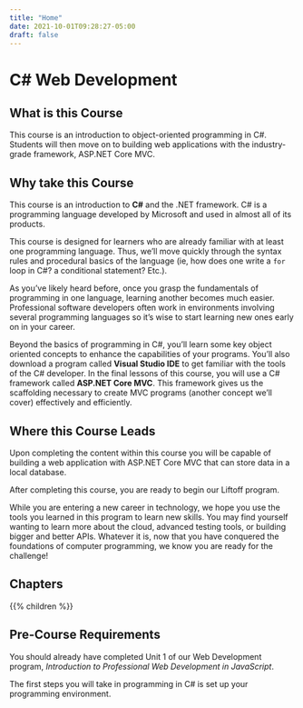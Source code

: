 ```yaml
---
title: "Home"
date: 2021-10-01T09:28:27-05:00
draft: false
---
```


# C# Web Development

## What is this Course

This course is an introduction to object-oriented programming in C#. Students will then move on to building web applications with the industry-grade framework, ASP.NET Core MVC.

## Why take this Course

This course is an introduction to **C#** and the .NET framework. C# is a programming language developed by Microsoft and used in almost all of its products.

This course is designed for learners who are already familiar with at least one programming language. Thus, we’ll move quickly through the syntax rules and procedural basics of the language (ie, how does one write a `for` loop in C#? a conditional statement? Etc.).

As you’ve likely heard before, once you grasp the fundamentals of programming in one language, learning another becomes much easier. Professional software developers often work in environments involving several programming languages so it’s wise to start learning new ones early on in your career.

Beyond the basics of programming in C#, you’ll learn some key object oriented concepts to enhance the capabilities of your programs. You’ll also download a program called **Visual Studio IDE** to get familiar with the tools of the C# developer. In the final lessons of this course, you will use a C# framework called **ASP.NET Core MVC**. This framework gives us the scaffolding necessary to create MVC programs (another concept we’ll cover) effectively and efficiently.

## Where this Course Leads

Upon completing the content within this course you will be capable of building a web application with ASP.NET Core MVC that can store data in a local database. 

After completing this course, you are ready to begin our Liftoff program.

While you are entering a new career in technology, we hope you use the tools you learned in this program to learn new skills.
You may find yourself wanting to learn more about the cloud, advanced testing tools, or building bigger and better APIs.
Whatever it is, now that you have conquered the foundations of computer programming, we know you are ready for the challenge!

## Chapters

{{% children %}}

## Pre-Course Requirements

You should already have completed Unit 1 of our Web Development program, *Introduction to Professional Web Development in JavaScript*.

The first steps you will take in programming in C# is set up your programming environment. 
